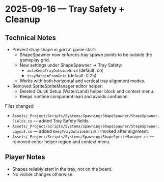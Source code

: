 # 2025-09-16 — Tray Safety + Cleanup

## Technical Notes

- Prevent stray shape in grid at game start:
  - ShapeSpawner now enforces tray spawn points to be outside the gameplay grid.
  - New settings under ShapeSpawner → Tray Safety:
    - `autoKeepTrayOutsideGrid` (default: on)
    - `trayMarginFromGrid` (default: 0.25)
  - Works with both horizontal and vertical tray alignment modes.
- Removed SpriteSpriteManager editor helper:
  - Deleted Quick Setup (Water/Land) helper block and context menu.
  - Keeps runtime component lean and avoids confusion.

Files changed

- `Assets/_Project/Scripts/Systems/Spawning/ShapeSpawner/ShapeSpawner.Fields.cs` — added Tray Safety fields.
- `Assets/_Project/Scripts/Systems/Spawning/ShapeSpawner/ShapeSpawner.Layout.cs` — added `KeepTrayOutsideGrid()` invoked after alignment.
- `Assets/_Project/Scripts/Systems/Spawning/ShapeSpriteManager.cs` — removed editor helper region and context menu.

## Player Notes

- Shapes reliably start in the tray, not on the board.
- No visible changes otherwise.

